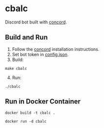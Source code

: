 # cbalc

Discord bot built with [concord](https://github.com/Cogmasters/concord).

## Build and Run

1. Follow the [concord](https://github.com/Cogmasters/concord) installation instructions.
2. Set bot token in [config.json](config.json).
3. Build:

```shell
make cbalc
```

4. Run:

```shell
./cbalc
```

## Run in Docker Container

```shell
docker build -t cbalc .

docker run -d cbalc
```
